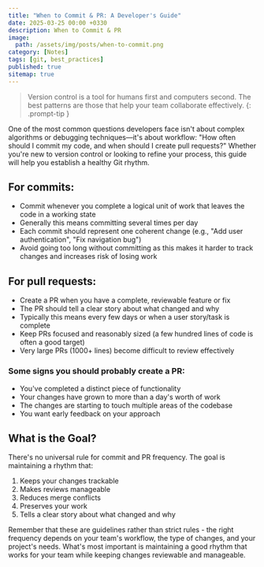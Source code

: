 ```yaml
---
title: "When to Commit & PR: A Developer's Guide"
date: 2025-03-25 00:00 +0330
description: When to Commit & PR
image:
  path: /assets/img/posts/when-to-commit.png
category: [Notes]
tags: [git, best_practices]
published: true
sitemap: true
---
```


> Version control is a tool for humans first and computers second. The best patterns are those that help your team collaborate effectively.
{: .prompt-tip }

One of the most common questions developers face isn't about complex algorithms or debugging techniques—it's about workflow: "How often should I commit my code, and when should I create pull requests?" Whether you're new to version control or looking to refine your process, this guide will help you establish a healthy Git rhythm.

## For commits:
- Commit whenever you complete a logical unit of work that leaves the code in a working state
- Generally this means committing several times per day
- Each commit should represent one coherent change (e.g., "Add user authentication", "Fix navigation bug")
- Avoid going too long without committing as this makes it harder to track changes and increases risk of losing work

## For pull requests:
- Create a PR when you have a complete, reviewable feature or fix
- The PR should tell a clear story about what changed and why
- Typically this means every few days or when a user story/task is complete
- Keep PRs focused and reasonably sized (a few hundred lines of code is often a good target)
- Very large PRs (1000+ lines) become difficult to review effectively

### Some signs you should probably create a PR:
- You've completed a distinct piece of functionality
- Your changes have grown to more than a day's worth of work
- The changes are starting to touch multiple areas of the codebase
- You want early feedback on your approach

## What is the Goal?

There's no universal rule for commit and PR frequency. The goal is maintaining a rhythm that:

1. Keeps your changes trackable
2. Makes reviews manageable
3. Reduces merge conflicts
4. Preserves your work
5. Tells a clear story about what changed and why

Remember that these are guidelines rather than strict rules - the right frequency depends on your team's workflow, the type of changes, and your project's needs. What's most important is maintaining a good rhythm that works for your team while keeping changes reviewable and manageable.

